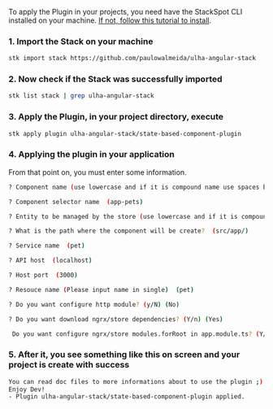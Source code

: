 To apply the Plugin in your projects, you need have the StackSpot CLI installed on your machine. [If not, follow this tutorial to install](https://docs.stackspot.com/docs/stk-cli/installation/).

### 1. Import the Stack on your machine

```sh
stk import stack https://github.com/paulowalmeida/ulha-angular-stack
```

### 2. Now check if the Stack was successfully imported

```sh
stk list stack | grep ulha-angular-stack
```

### 3. Apply the Plugin, in your project directory, execute

```sh
stk apply plugin ulha-angular-stack/state-based-component-plugin
```
### 4. Applying the plugin in your application
From that point on, you must enter some information.

```sh
? Component name (use lowercase and if it is compound name use spaces between word)  (pets)
```
```sh
? Component selector name  (app-pets)
```
```sh
? Entity to be managed by the store (use lowercase and if it is compound name use spaces between word)  (pet)
```
```sh
? What is the path where the component will be create?  (src/app/)
```
```sh
? Service name  (pet)
```
```sh
? API host  (localhost)
```
```sh
? Host port  (3000)
```
```sh
? Resouce name (Please input name in single)  (pet)
```
```sh
? Do you want configure http module? (y/N) (No)
```
```sh
? Do you want download ngrx/store dependencies? (Y/n) (Yes)
```
```sh
 Do you want configure ngrx/store modules.forRoot in app.module.ts? (Y/n) (Yes)
```

### 5. After it, you see something like this on screen and your project is create with success
```sh
You can read doc files to more informations about to use the plugin ;)
Enjoy Dev!
- Plugin ulha-angular-stack/state-based-component-plugin applied.
```